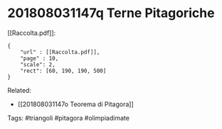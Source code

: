 # 201808031147q Terne Pitagoriche
[[Raccolta.pdf]]:
```pdf
{
	"url" : [[Raccolta.pdf]],
	"page" : 10,
	"scale": 2,
	"rect": [60, 190, 190, 500]
}
```

Related:
- [[201808031147o Teorema di Pitagora]]

Tags:
	#triangoli 
	#pitagora 
	#olimpiadimate 